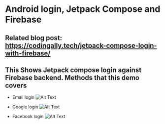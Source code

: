 # Android login, Jetpack Compose and Firebase

## Related blog post: https://codingally.tech/jetpack-compose-login-with-firebase/

## This Shows Jetpack compose login against Firebase backend. Methods that this demo covers
* Email login
![Alt Text](https://codingally.tech/wp-content/uploads/2021/12/email2-1.gif)

* Google login
![Alt Text](https://codingally.tech/wp-content/uploads/2021/12/google2-3.gif)

* Facebook login
![Alt Text](https://codingally.tech/wp-content/uploads/2021/12/facebook2-3.gif)

